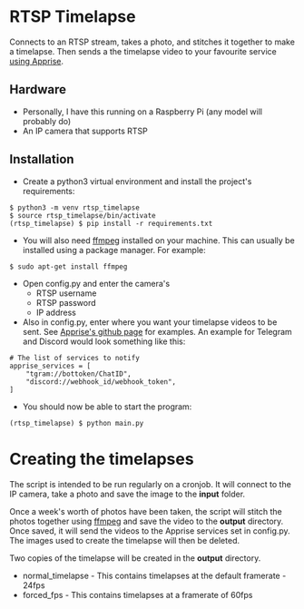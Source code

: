# RTSP Timelapse

Connects to an RTSP stream, takes a photo, and stitches it together to make a timelapse.
Then sends a the timelapse video to your favourite service [using Apprise](https://github.com/caronc/apprise).

## Hardware
- Personally, I have this running on a Raspberry Pi (any model will probably do)
- An IP camera that supports RTSP

## Installation
- Create a python3 virtual environment and install the project's requirements:
```
$ python3 -m venv rtsp_timelapse
$ source rtsp_timelapse/bin/activate
(rtsp_timelapse) $ pip install -r requirements.txt
```
- You will also need [ffmpeg](https://ffmpeg.org/) installed on your machine.  This can usually be
installed using a package manager.  For example:
```
$ sudo apt-get install ffmpeg
```
- Open config.py and enter the camera's
  - RTSP username
  - RTSP password
  - IP address
- Also in config.py, enter where you want your timelapse videos to be sent. See
[Apprise's github page](https://github.com/caronc/apprise) for examples. An
example for Telegram and Discord would look something like this:
```
# The list of services to notify
apprise_services = [
    "tgram://bottoken/ChatID",
    "discord://webhook_id/webhook_token",
]
```
- You should now be able to start the program:
```
(rtsp_timelapse) $ python main.py
```

# Creating the timelapses
The script is intended to be run regularly on a cronjob.  It will connect to the IP camera, take a photo 
and save the image to the **input** folder.

Once a week's worth of photos have been taken, the script will stitch the photos together using
[ffmpeg](https://ffmpeg.org/) and save the video to the **output** directory.  Once saved, it will send the videos to
the Apprise services set in config.py.  The images used to create the timelapse will then be
deleted.

Two copies of the timelapse will be created in the **output** directory.
- normal_timelapse - This contains timelapses at the default framerate - 24fps
- forced_fps - This contains timelapses at a framerate of 60fps

